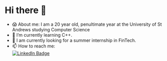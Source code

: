 # Hi there 👋

- 😱 About me: I am a 20 year old, penultimate year at the University of St Andrews studying Computer Science
- 🌱 I’m currently learning C++.
- 💼 I am currently looking for a summer internship in FinTech.
- 📫 How to reach me: <div id="badges">
  <a href="https://www.linkedin.com/in/awande-d-7515711b1/">
    <img src="https://img.shields.io/badge/LinkedIn-blue?style=for-the-badge&logo=linkedin&logoColor=white" alt="LinkedIn Badge"/>
  </a>
</div>

<!--
**JavaMorant/JavaMorant** is a ✨ _special_ ✨ repository because its `README.md` (this file) appears on your GitHub profile.

Here are some ideas to get you started:

- 🔭 I’m currently working on ...
- 🌱 I’m currently learning ...
- 👯 I’m looking to collaborate on ...
- 🤔 I’m looking for help with ...
- 💬 Ask me about ...
- 📫 How to reach me: ...
- 😄 Pronouns: ...
- ⚡ Fun fact: ...
-->
